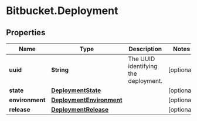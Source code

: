 # Bitbucket.Deployment

## Properties

Name | Type | Description | Notes
------------ | ------------- | ------------- | -------------
**uuid** | **String** | The UUID identifying the deployment. | [optional] 
**state** | [**DeploymentState**](DeploymentState.md) |  | [optional] 
**environment** | [**DeploymentEnvironment**](DeploymentEnvironment.md) |  | [optional] 
**release** | [**DeploymentRelease**](DeploymentRelease.md) |  | [optional] 


